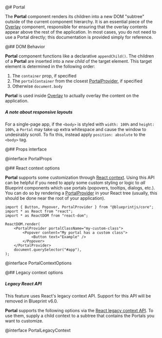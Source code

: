 @# Portal

The __Portal__ component renders its children into a new DOM "subtree" outside of the current component
hierarchy. It is an essential piece of the [Overlay](#core/components/overlay) component, responsible for
ensuring that the overlay contents appear above the rest of the application. In most cases, you do not
need to use a Portal directly; this documentation is provided simply for reference.

@## DOM Behavior

__Portal__ component functions like a declarative `appendChild()`. The children of a __Portal__ are inserted into a *new child* of the target element. This target element is determined in the following order:
1. The `container` prop, if specified
2. The `portalContainer` from the closest [PortalProvider](#core/context/portal-provider), if specified
3. Otherwise `document.body`


__Portal__ is used inside [Overlay](#core/components/overlay) to actually overlay the content on the
application.

<div class="@ns-callout @ns-intent-warning @ns-icon-move">
    <h5 class="@ns-heading">A note about responsive layouts</h5>

For a single-page app, if the `<body>` is styled with `width: 100%` and `height: 100%`, a `Portal`
may take up extra whitespace and cause the window to undesirably scroll. To fix this, instead
apply `position: absolute` to the `<body>` tag.

</div>

@## Props interface

@interface PortalProps

@## React context options

__Portal__ supports some customization through [React context](https://react.dev/learn/passing-data-deeply-with-context).
Using this API can be helpful if you need to apply some custom styling or logic to _all_ Blueprint
components which use portals (popovers, tooltips, dialogs, etc.). You can do so by rendering a
[PortalProvider](#core/context/portal-provider) in your React tree
(usually, this should be done near the root of your application).

```tsx
import { Button, Popover, PortalProvider } from "@blueprintjs/core";
import * as React from "react";
import * as ReactDOM from "react-dom";

ReactDOM.render(
    <PortalProvider portalClassName="my-custom-class">
        <Popover content="My portal has a custom class">
            <Button text="Example" />
        </Popover>
    </PortalProvider>
    document.querySelector("#app"),
);
```

@interface PortalContextOptions

@## Legacy context options

<div class="@ns-callout @ns-intent-danger @ns-icon-error">
    <h5 class="@ns-heading">Legacy React API</h5>

This feature uses React's legacy context API. Support for this API will be removed in Blueprint v6.0.

</div>

__Portal__ supports the following options via the [React legacy context API](https://reactjs.org/docs/legacy-context.html).
To use them, supply a child context to a subtree that contains the Portals you want to customize.

@interface PortalLegacyContext
